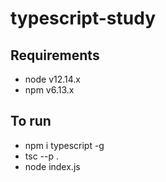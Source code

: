 # typescript-study

## Requirements
- node v12.14.x
- npm v6.13.x


## To run
- npm i typescript -g
- tsc --p .
- node index.js